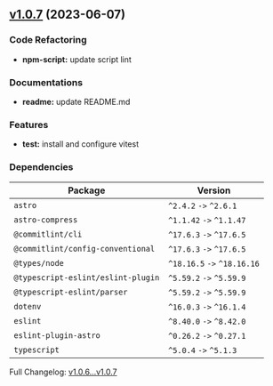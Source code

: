 ## [v1.0.7](https://github.com/ansidev/astro-basic-template/compare/v1.0.6...v1.0.7) (2023-06-07)

### Code Refactoring

- **npm-script:** update script lint

### Documentations

- **readme:** update README.md

### Features

- **test:** install and configure vitest

### Dependencies

| Package                            | Version                     |
| ---------------------------------- | --------------------------- |
| `astro`                            | `^2.4.2` `->` `^2.6.1`      |
| `astro-compress`                   | `^1.1.42` `->` `^1.1.47`    |
| `@commitlint/cli`                  | `^17.6.3` `->` `^17.6.5`    |
| `@commitlint/config-conventional`  | `^17.6.3` `->` `^17.6.5`    |
| `@types/node`                      | `^18.16.5` `->` `^18.16.16` |
| `@typescript-eslint/eslint-plugin` | `^5.59.2` `->` `^5.59.9`    |
| `@typescript-eslint/parser`        | `^5.59.2` `->` `^5.59.9`    |
| `dotenv`                           | `^16.0.3` `->` `^16.1.4`    |
| `eslint`                           | `^8.40.0` `->` `^8.42.0`    |
| `eslint-plugin-astro`              | `^0.26.2` `->` `^0.27.1`    |
| `typescript`                       | `^5.0.4` `->` `^5.1.3`      |

Full Changelog: [v1.0.6...v1.0.7](https://github.com/ansidev/astro-basic-template/compare/v1.0.6...v1.0.7)
